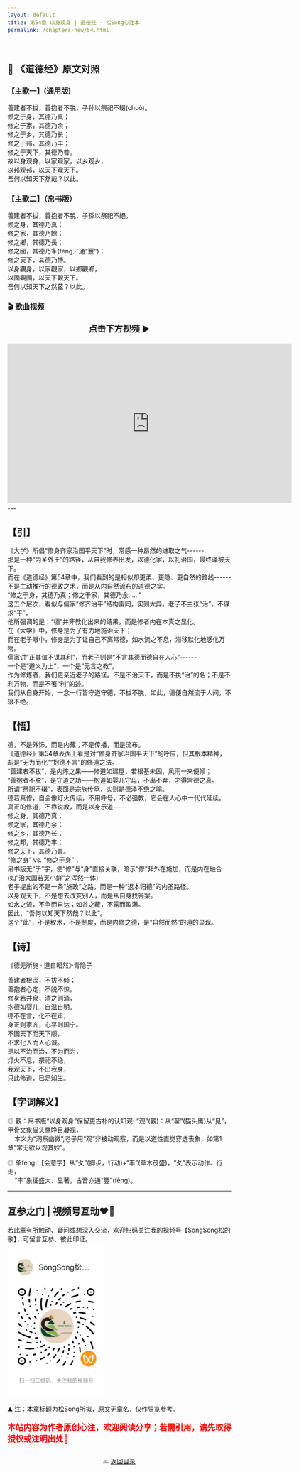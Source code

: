```yaml
---
layout: default
title: 第54章 以身观身 | 道德经 · 松Song心注本
permalink: /chapters-new/54.html

---
```


## 📜 《道德经》原文对照
### 【主歌一】(通用版) 
善建者不拔，善抱者不脱，子孙以祭祀不辍(chuò)。<br>
修之于身，其德乃真；<br>
修之于家，其德乃余；<br>
修之于乡，其德乃长；<br>
修之于邦，其德乃丰；<br>
修之于天下，其德乃普。<br>
故以身观身，以家观家，以乡观乡，<br>
以邦观邦，以天下观天下。<br>
吾何以知天下然哉？以此。<br>

### 【主歌二】（帛书版）
善建者不拔，善抱者不脫，子孫以祭祀不絕。<br>
修之身，其德乃真；<br>
修之家，其德乃餘；<br>
修之鄉，其德乃長；<br>
修之國，其德乃夆(féng／通“豐”)；<br>
修之天下，其德乃博。<br>
以身觀身，以家觀家，以鄉觀鄉，<br>
以國觀國，以天下觀天下。<br>
吾何以知天下之然茲？以此。<br>

### 🎬 歌曲视频
<p style="text-align:center; font-size:1.2rem; font-weight:bold;">
  点击下方视频 ▶️
</p>

<iframe
  src="https://streamable.com/e/gcxx7l"
  width="640"
  height="360"
  frameborder="0"
  allowfullscreen
  loading="lazy">
</iframe>
---

## 【引】
《大学》所倡“修身齐家治国平天下”时，常感一种昂然的进取之气------<br>
那是一种“内圣外王”的路径，从自我修养出发，以德化家，以礼治国，最终泽被天下。<br>
而在《道德经》第54章中，我们看到的是相似却更柔、更隐、更自然的路线------<br>
不是主动推行的德政之术，而是从内自然流布的道德之实。<br>
“修之于身，其德乃真；修之于家，其德乃余……”<br>
这五个层次，看似与儒家“修齐治平”结构雷同，实则大异。老子不主张“治”，不谋求“平”，<br>
他所强调的是：“德”并非教化出来的结果，而是修者内在本真之显化。<br>
在《大学》中，修身是为了有力地施治天下；<br>
而在老子眼中，修身是为了让自己不离常德，如水流之不息，潜移默化地感化万物。<br>
儒家讲“正其谊不谋其利”，而老子则是“不言其德而德自在人心”------<br>
一个是“道义为上”，一个是“无言之教”。<br>
作为修炼者，我们更亲近老子的路径。不是不治天下，而是不执“治”的名；不是不利万物，而是不著“利”的迹。<br>
我们从自身开始，一念一行皆守道守德，不拔不脱，如此，德便自然流于人间，不辍不绝。<br>

## 【悟】
德，不是外饰，而是内藏；不是传播，而是流布。<br>
《道德经》第54章表面上看是对“修身齐家治国平天下”的呼应，但其根本精神，却是“无为而化”“抱德不言”的修道之法。<br>
“善建者不拔”，是内炼之果——修道如建屋，若根基未固，风雨一来便倾；<br>
“善抱者不脱”，是守道之功——抱道如婴儿守母，不离不弃，才得常德之真。<br>
所谓“祭祀不辍”，表面是宗族传承，实则是德泽不绝之喻。<br>
德若真修，自会像灯火传续，不用呼号，不必强教，它会在人心中一代代延续。<br>
真正的修道，不靠说教，而是以身示道-----<br>
修之身，其德乃真；<br>
修之家，其德乃余；<br>
修之乡，其德乃长；<br>
修之邦，其德乃丰；<br>
修之天下，其德乃普。<br>
“修之身” vs. “修之于身” ，<br>
帛书版无“于”字，使“修”与“身”直接关联，暗示“修”非外在施加，而是内在融合(如“治大国若烹小鲜”之浑然一体)<br>
老子提出的不是一条“施政”之路，而是一种“返本归德”的内圣路径。<br>
以身观天下，不是想去改变别人，而是从自身找答案。<br>
如水之流，不争而自达；如谷之藏，不露而盈满。<br>
因此，“吾何以知天下然哉？以此”。<br>
这个“此”，不是权术，不是制度，而是内修之德，是“自然而然”的道的显现。<br>

## 【诗】
《德无所施 · 道自昭然》·青隐子

善建者根深，不拔不倾；<br>
善抱者心定，不脱不惊。<br>
修身若井泉，清之则涌，<br>
抱德如婴儿，自温自明。<br>
德不在言，化不在声，<br>
身正则家齐，心平则国宁。<br>
不图天下而天下顺，<br>
不求化人而人心诚。<br>
是以不治而治，不为而为，<br>
灯火不息，祭祀不绝，<br>
我观天下，不出我身，<br>
只此修道，已足知生。<br>

## 【字词解义】

◎ 觀：帛书版“以身观身”保留更古朴的认知观: “观”(觀)：从“雚”(猫头鹰)从“见”，甲骨文象猫头鹰睁目凝视，<br>
&nbsp;&nbsp;&nbsp;&nbsp;本义为“洞察幽微”,老子用“观”非被动观察，而是以道性直觉穿透表象，如第1章“常无欲以观其妙”。<br>

◎ 夆féng：【会意字】从“夂”(脚步，行动)+“丰”(草木茂盛)，“夂”表示动作、行走，<br>
&nbsp;&nbsp;&nbsp;&nbsp;“丰”象征盛大、显著。古音亦通“豐”(fēng)。<br>

---
##  互参之门 | 视频号互动❤️🤝

若此章有所触动、疑问或想深入交流，欢迎扫码关注我的视频号【SongSong松的歌】，可留言互参、彼此印证。<br>
<img src="../img/qrcode_songsong.jpg" alt="扫码进入视频号" width="220">

⛰️ 注：本章标题为松Song所拟，原文无章名，仅作导览参考。<br>
<p style="color:red; font-size:18px; font-weight:bold;">
本站内容为作者原创心注，欢迎阅读分享；若需引用，请先取得授权或注明出处🙏
</p>

<p style="text-align:center; margin-top:2em;">
  🔙 <a href="{{ '/' | relative_url }}#catalog">返回目录</a>
</p>
